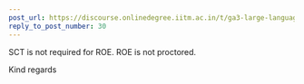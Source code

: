 ```yaml
---
post_url: https://discourse.onlinedegree.iitm.ac.in/t/ga3-large-language-models-discussion-thread-tds-jan-2025/163247/31
reply_to_post_number: 30
---
```

SCT is not required for ROE. ROE is not proctored.

Kind regards